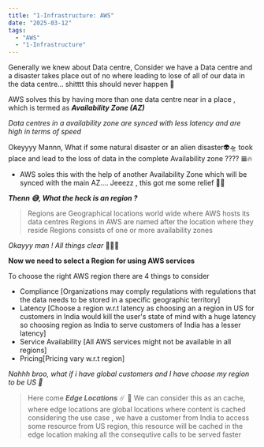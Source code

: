 ```yaml
---
title: "1-Infrastructure: AWS"
date: "2025-03-12"
tags:
  - "AWS"
  - "1-Infrastructure"
---
```


Generally we knew about Data centre, 
Consider we have a Data centre and a disaster takes place out of no where leading to lose of all of our data in the data centre... shitttt this should never happen 💩

AWS solves this by having more than one data centre near in a place , which is termed as ***Availability Zone (AZ)***

*Data centres in a availability zone are synced with less latency and are high in terms of speed*

Okeyyyy Mannn, What if some natural disaster or an alien disaster👽🛸  took place and lead to the loss of data in the complete Availability zone ???? 𝌆🔥
- AWS soles this with the help of another Availability Zone which will be synced with the main AZ.... Jeeezz , this got me some relief 😮‍💨

***Thenn 😅, What the heck is an region ?***
> Regions are Geographical locations world wide where AWS hosts its data centres
> Regions in AWS are named after the location where they reside
> Regions consists of one or more availability zones

*Okayyy man ! All things clear* 🥚🐣🐥

**Now we need to select a Region for using AWS services**

To choose the right AWS region there are 4 things to consider
- Compliance [Organizations may comply regulations with regulations that the data needs to be stored in a specific geographic territory]
- Latency [Choose a region w.r.t latency as choosing an a region in US for customers in India would kill the user's state of mind with a huge latency so choosing region as India to serve customers of India has a lesser latency]
- Service Availability [All AWS services might not be available in all regions]
- Pricing[Pricing vary w.r.t region]

*Nahhh broo, what if i have global customers and I have choose my region to be US 👻*

> Here come ***Edge Locations*** ☄️ 😬
> We can consider this as an cache, where edge locations are global locations where content is cached
> considering the use case , we have a customer from India to access some resource from US region, this resource will be cached in the edge location making all the consequtive calls to be served faster




















